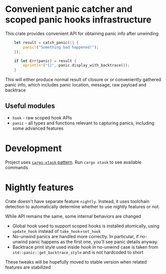 # Convenient panic catcher and scoped panic hooks infrastructure

This crate provides convenient API for obtaining panic info after unwinding

```rust
    let result = catch_panic(|| {
        panic!("Something bad happened!");
    });

    if let Err(panic) = result {
        eprintln!("{}", panic.display_with_backtrace());
    }
```

This will either produce normal result of closure or or conveniently gathered panic info,
which includes panic location, message, raw payload and backtrace

## Useful modules

* `hook` - raw scoped hook APIs
* `panic` - all types and functions relevant to capturing panics, including some advanced features

# Development

Project uses [`cargo-xtask` pattern](https://github.com/matklad/cargo-xtask).
Run `cargo xtask` to see available commands

# Nightly features

Crate doesn't have separate feature `nightly`. Instead, it uses toolchain detection to automatically determine
whether to use nightly features or not.

While API remains the same, some internal behaviors are changed
* Global hook used to support scoped hooks is installed atomically,
  using `update_hook` instead of `take_hook`+`set_hook`
* No-unwind panics are handled more correctly. In particular,
  if no-unwind panic happens as the first one, you'll see panic details anyway.
* Backtrace print style used inside hook in no-unwind case is taken from `std::panic::get_backtrace_style`
  and is not hardcoded to short

These tweaks will be hopefully moved to stable version when related features are stabilized
